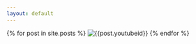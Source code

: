 ```yaml
---
layout: default
---
```


{% for post in site.posts %}
  <img src="http://img.youtube.com/vi/{{post.youtubeid}}/1.jpg" alt="{{post.youtubeid}}" title="{{post.youtubeid}}">
{% endfor %}
